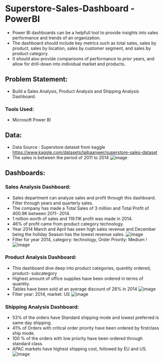 # Superstore-Sales-Dashboard - PowerBI
- Power BI dashboards can be a helpfull tool to provide insights into sales performance and trends of an organization.
- The dashboard should include key metrics such as total sales, sales by product, sales by location, sales by customer segment, and sales by product category. 
- It should also provide comparisons of performance to prior years, and allow for drill-down into individual market and products.

## Problem Statement:
- Build a Sales Analysis, Product Analysis and Shipping Analysis Dashboard.

### Tools Used: 
- Microsoft Power BI

## Data:
- Data Source : Superstore dataset from kaggle https://www.kaggle.com/datasets/laibaanwer/superstore-sales-dataset
- The sales is between the period of 2011 to 2014
   ![image](https://user-imagess.githubusercontent.com/103464406/218605670-7fe2f56e-7cc7-433e-9a09-fd0b655195aa.png)

## Dashboards:

### Sales Analysis Dashboard:
- Sales department can analyze sales and profit through this dashboard. Filter through years and quarterly sales.
- The company has made a Total Sales of 3 million and Total Profit of 400.9K between 2011- 2014.
- 1 million worth of sales and 119.11K profit was made in 2014.
- 46% of profit came from product category technology.
- Year 2014 March and April has seen high sales revenue and December being the holiday Season has the lowest revenue sales.
    ![image](https://user-imagess.githubusercontent.com/103464406/218605834-500b9b47-8873-4b4a-94ae-ed86486e3194.png)
- Filter for year 2014, category: technology, Order Priority: Medium
    !![image](https://user-imagess.githubusercontent.com/103464406/218607224-3a1bf219-c16f-44cb-bb8e-4e7b0ee22838.png)


### Product Analysis Dashboard:
- This dashboard dive deep into product categories, quantity ordered, product- subcategory
-  Highest amount of office supplies have been ordered in terms of quantity.
-  Tables have been sold at an average discount of 28% in 2014
   ![image](https://user-imagess.githubusercontent.com/103464406/218607609-fcf817e6-17a1-4b03-af50-00bbe806ad79.png)
- Filter year: 2014, market: US
    ![image](https://user-imagess.githubusercontent.com/103464406/218608118-393e40ea-9f77-46f2-9826-82f7be538d1d.png)

### Shipping Analysis Dashboard:
- 53% of the orders have Standard shipping mode and lowest preferred is same day shipping.
- 41% of Orders with critical order priority have been ordered by firstclass ship mode.
- 100 % of the orders with low priority have been ordered through standard class.
- APAC markets have highest shipping cost, followed by EU and US.
   ![image](https://user-imagess.githubusercontent.com/103464406/218608777-892f74b8-ee20-4c22-8c2f-953638930e54.png)

